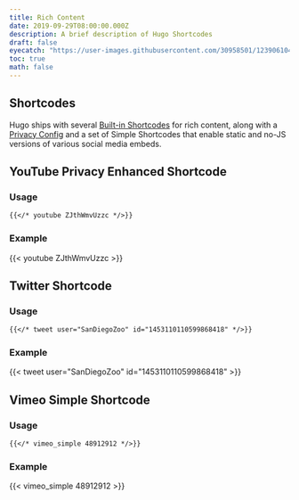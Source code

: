 ```yaml
---
title: Rich Content
date: 2019-09-29T08:00:00.000Z
description: A brief description of Hugo Shortcodes
draft: false
eyecatch: "https://user-images.githubusercontent.com/30958501/123906104-8c851180-d9ae-11eb-90fb-067e2344c7b0.jpg"
toc: true
math: false
---
```


## Shortcodes

Hugo ships with several [Built-in Shortcodes](https://gohugo.io/content-management/shortcodes/#use-hugo-s-built-in-shortcodes) for rich content, along with a [Privacy Config](https://gohugo.io/about/hugo-and-gdpr/) and a set of Simple Shortcodes that enable static and no-JS versions of various social media embeds.

<!--more-->



## YouTube Privacy Enhanced Shortcode

### Usage

```md
{{</* youtube ZJthWmvUzzc */>}}
```

### Example

{{< youtube ZJthWmvUzzc >}}



## Twitter Shortcode

### Usage

```md
{{</* tweet user="SanDiegoZoo" id="1453110110599868418" */>}}
```

### Example

{{< tweet user="SanDiegoZoo" id="1453110110599868418" >}}



## Vimeo Simple Shortcode

### Usage

```md
{{</* vimeo_simple 48912912 */>}}
```

### Example

{{< vimeo_simple 48912912 >}}

